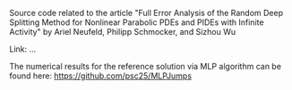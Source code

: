 Source code related to the article "Full Error Analysis of the Random Deep Splitting Method for Nonlinear Parabolic PDEs and PIDEs with Infinite Activity" by Ariel Neufeld, Philipp Schmocker, and Sizhou Wu

Link: ...

The numerical results for the reference solution via MLP algorithm can be found here:
https://github.com/psc25/MLPJumps
